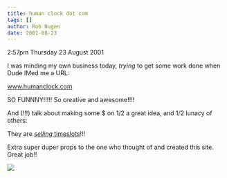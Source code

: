 ```yaml
---
title: human clock dot com
tags: []
author: Rob Nugen
date: 2001-08-23
---
```


<p class=date>2:57pm Thursday 23 August 2001</p>

<p>I was minding my own business today,
<em>trying</em> to get some work done when Dude IMed
me a URL:</p>

<p><a
href="https://www.humanclock.com">www.humanclock.com</a></p>

<p>SO FUNNNY!!!!!  So creative and awesome!!!!</p>

<p>And (!!!) talk about making some $ on 1/2 a great
idea, and 1/2 lunacy of others:</p>

<p>They are <a
href="https://cgi.ebay.com/aw-cgi/eBayISAPI.dll?ViewItem&item=1262767960"><em>selling</em>
timeslots</a>!!!</p>

<p>Extra super duper props to the one who thought of
and created this site.  Great job!!</p>

<p><img src="/images/rob/wL-ROB.gif"/></p>
